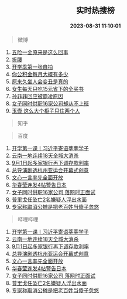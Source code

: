 <div align="center"><h2>实时热搜榜</h2><h4>2023-08-31 11:10:01</h4></div>

> 微博  

1. [五险一金原来是这么回事](https://s.weibo.com/weibo?q=%23%E4%BA%94%E9%99%A9%E4%B8%80%E9%87%91%E5%8E%9F%E6%9D%A5%E6%98%AF%E8%BF%99%E4%B9%88%E5%9B%9E%E4%BA%8B%23&t=31&band_rank=1&Refer=top)<br />
2. [折腰](https://s.weibo.com/weibo?q=%E6%8A%98%E8%85%B0&t=31&band_rank=2&Refer=top)<br />
3. [开学季第一张自拍](https://s.weibo.com/weibo?q=%23%E5%BC%80%E5%AD%A6%E5%AD%A3%E7%AC%AC%E4%B8%80%E5%BC%A0%E8%87%AA%E6%8B%8D%23&t=31&band_rank=3&Refer=top)<br />
4. [你公积金每月大概有多少](https://s.weibo.com/weibo?q=%23%E4%BD%A0%E5%85%AC%E7%A7%AF%E9%87%91%E6%AF%8F%E6%9C%88%E5%A4%A7%E6%A6%82%E6%9C%89%E5%A4%9A%E5%B0%91%23&t=31&band_rank=4&Refer=top)<br />
5. [原来久坐人会变丑是真的](https://s.weibo.com/weibo?q=%23%E5%8E%9F%E6%9D%A5%E4%B9%85%E5%9D%90%E4%BA%BA%E4%BC%9A%E5%8F%98%E4%B8%91%E6%98%AF%E7%9C%9F%E7%9A%84%23&t=31&band_rank=5&Refer=top)<br />
6. [女生每天只吃15元省下的全买书](https://s.weibo.com/weibo?q=%23%E5%A5%B3%E7%94%9F%E6%AF%8F%E5%A4%A9%E5%8F%AA%E5%90%8315%E5%85%83%E7%9C%81%E4%B8%8B%E7%9A%84%E5%85%A8%E4%B9%B0%E4%B9%A6%23&t=31&band_rank=6&Refer=top)<br />
7. [孙菲菲回应被霸凌原因](https://s.weibo.com/weibo?q=%23%E5%AD%99%E8%8F%B2%E8%8F%B2%E5%9B%9E%E5%BA%94%E8%A2%AB%E9%9C%B8%E5%87%8C%E5%8E%9F%E5%9B%A0%23&t=31&band_rank=7&Refer=top)<br />
8. [女子同时供职16家公司却从不上班](https://s.weibo.com/weibo?q=%23%E5%A5%B3%E5%AD%90%E5%90%8C%E6%97%B6%E4%BE%9B%E8%81%8C16%E5%AE%B6%E5%85%AC%E5%8F%B8%E5%8D%B4%E4%BB%8E%E4%B8%8D%E4%B8%8A%E7%8F%AD%23&t=31&band_rank=8&Refer=top)<br />
9. [玉壶 这么大个柜子只住两个人](https://s.weibo.com/weibo?q=%E7%8E%89%E5%A3%B6%20%E8%BF%99%E4%B9%88%E5%A4%A7%E4%B8%AA%E6%9F%9C%E5%AD%90%E5%8F%AA%E4%BD%8F%E4%B8%A4%E4%B8%AA%E4%BA%BA&t=31&band_rank=9&Refer=top)<br />

> 知乎  


> 百度  

1. [开学第一课丨习近平寄语莘莘学子](https://www.baidu.com/s?wd=%E5%BC%80%E5%AD%A6%E7%AC%AC%E4%B8%80%E8%AF%BE%E4%B8%A8%E4%B9%A0%E8%BF%91%E5%B9%B3%E5%AF%84%E8%AF%AD%E8%8E%98%E8%8E%98%E5%AD%A6%E5%AD%90&sa=fyb_news&rsv_dl=fyb_news)<br />
2. [云南一地连续18天全城大消杀](https://www.baidu.com/s?wd=%E4%BA%91%E5%8D%97%E4%B8%80%E5%9C%B0%E8%BF%9E%E7%BB%AD18%E5%A4%A9%E5%85%A8%E5%9F%8E%E5%A4%A7%E6%B6%88%E6%9D%80&sa=fyb_news&rsv_dl=fyb_news)<br />
3. [9月1日起多家银行再下调存款利率](https://www.baidu.com/s?wd=9%E6%9C%881%E6%97%A5%E8%B5%B7%E5%A4%9A%E5%AE%B6%E9%93%B6%E8%A1%8C%E5%86%8D%E4%B8%8B%E8%B0%83%E5%AD%98%E6%AC%BE%E5%88%A9%E7%8E%87&sa=fyb_news&rsv_dl=fyb_news)<br />
4. [总导演剧透杭州亚运会开幕式创意](https://www.baidu.com/s?wd=%E6%80%BB%E5%AF%BC%E6%BC%94%E5%89%A7%E9%80%8F%E6%9D%AD%E5%B7%9E%E4%BA%9A%E8%BF%90%E4%BC%9A%E5%BC%80%E5%B9%95%E5%BC%8F%E5%88%9B%E6%84%8F&sa=fyb_news&rsv_dl=fyb_news)<br />
5. [文心一言率先全面开放](https://www.baidu.com/s?wd=%E6%96%87%E5%BF%83%E4%B8%80%E8%A8%80&sa=fyb_news&rsv_dl=fyb_news)<br />
6. [华春莹连发4帖警告日本](https://www.baidu.com/s?wd=%E5%8D%8E%E6%98%A5%E8%8E%B9%E8%BF%9E%E5%8F%914%E5%B8%96%E8%AD%A6%E5%91%8A%E6%97%A5%E6%9C%AC&sa=fyb_news&rsv_dl=fyb_news)<br />
7. [女子同时供职16家公司 落网时正面试](https://www.baidu.com/s?wd=%E5%A5%B3%E5%AD%90%E5%90%8C%E6%97%B6%E4%BE%9B%E8%81%8C16%E5%AE%B6%E5%85%AC%E5%8F%B8+%E8%90%BD%E7%BD%91%E6%97%B6%E6%AD%A3%E9%9D%A2%E8%AF%95&sa=fyb_news&rsv_dl=fyb_news)<br />
8. [普里戈任坠亡2名嫌疑人浮出水面](https://www.baidu.com/s?wd=%E6%99%AE%E9%87%8C%E6%88%88%E4%BB%BB%E5%9D%A0%E4%BA%A12%E5%90%8D%E5%AB%8C%E7%96%91%E4%BA%BA%E6%B5%AE%E5%87%BA%E6%B0%B4%E9%9D%A2&sa=fyb_news&rsv_dl=fyb_news)<br />
9. [专家称取消公摊是把老百姓当傻子忽悠](https://www.baidu.com/s?wd=%E4%B8%93%E5%AE%B6%E7%A7%B0%E5%8F%96%E6%B6%88%E5%85%AC%E6%91%8A%E6%98%AF%E6%8A%8A%E8%80%81%E7%99%BE%E5%A7%93%E5%BD%93%E5%82%BB%E5%AD%90%E5%BF%BD%E6%82%A0&sa=fyb_news&rsv_dl=fyb_news)<br />

> 哔哩哔哩  

1. [开学第一课丨习近平寄语莘莘学子](https://www.baidu.com/s?wd=%E5%BC%80%E5%AD%A6%E7%AC%AC%E4%B8%80%E8%AF%BE%E4%B8%A8%E4%B9%A0%E8%BF%91%E5%B9%B3%E5%AF%84%E8%AF%AD%E8%8E%98%E8%8E%98%E5%AD%A6%E5%AD%90&sa=fyb_news&rsv_dl=fyb_news)<br />
2. [云南一地连续18天全城大消杀](https://www.baidu.com/s?wd=%E4%BA%91%E5%8D%97%E4%B8%80%E5%9C%B0%E8%BF%9E%E7%BB%AD18%E5%A4%A9%E5%85%A8%E5%9F%8E%E5%A4%A7%E6%B6%88%E6%9D%80&sa=fyb_news&rsv_dl=fyb_news)<br />
3. [9月1日起多家银行再下调存款利率](https://www.baidu.com/s?wd=9%E6%9C%881%E6%97%A5%E8%B5%B7%E5%A4%9A%E5%AE%B6%E9%93%B6%E8%A1%8C%E5%86%8D%E4%B8%8B%E8%B0%83%E5%AD%98%E6%AC%BE%E5%88%A9%E7%8E%87&sa=fyb_news&rsv_dl=fyb_news)<br />
4. [总导演剧透杭州亚运会开幕式创意](https://www.baidu.com/s?wd=%E6%80%BB%E5%AF%BC%E6%BC%94%E5%89%A7%E9%80%8F%E6%9D%AD%E5%B7%9E%E4%BA%9A%E8%BF%90%E4%BC%9A%E5%BC%80%E5%B9%95%E5%BC%8F%E5%88%9B%E6%84%8F&sa=fyb_news&rsv_dl=fyb_news)<br />
5. [文心一言率先全面开放](https://www.baidu.com/s?wd=%E6%96%87%E5%BF%83%E4%B8%80%E8%A8%80&sa=fyb_news&rsv_dl=fyb_news)<br />
6. [华春莹连发4帖警告日本](https://www.baidu.com/s?wd=%E5%8D%8E%E6%98%A5%E8%8E%B9%E8%BF%9E%E5%8F%914%E5%B8%96%E8%AD%A6%E5%91%8A%E6%97%A5%E6%9C%AC&sa=fyb_news&rsv_dl=fyb_news)<br />
7. [女子同时供职16家公司 落网时正面试](https://www.baidu.com/s?wd=%E5%A5%B3%E5%AD%90%E5%90%8C%E6%97%B6%E4%BE%9B%E8%81%8C16%E5%AE%B6%E5%85%AC%E5%8F%B8+%E8%90%BD%E7%BD%91%E6%97%B6%E6%AD%A3%E9%9D%A2%E8%AF%95&sa=fyb_news&rsv_dl=fyb_news)<br />
8. [普里戈任坠亡2名嫌疑人浮出水面](https://www.baidu.com/s?wd=%E6%99%AE%E9%87%8C%E6%88%88%E4%BB%BB%E5%9D%A0%E4%BA%A12%E5%90%8D%E5%AB%8C%E7%96%91%E4%BA%BA%E6%B5%AE%E5%87%BA%E6%B0%B4%E9%9D%A2&sa=fyb_news&rsv_dl=fyb_news)<br />
9. [专家称取消公摊是把老百姓当傻子忽悠](https://www.baidu.com/s?wd=%E4%B8%93%E5%AE%B6%E7%A7%B0%E5%8F%96%E6%B6%88%E5%85%AC%E6%91%8A%E6%98%AF%E6%8A%8A%E8%80%81%E7%99%BE%E5%A7%93%E5%BD%93%E5%82%BB%E5%AD%90%E5%BF%BD%E6%82%A0&sa=fyb_news&rsv_dl=fyb_news)<br />
